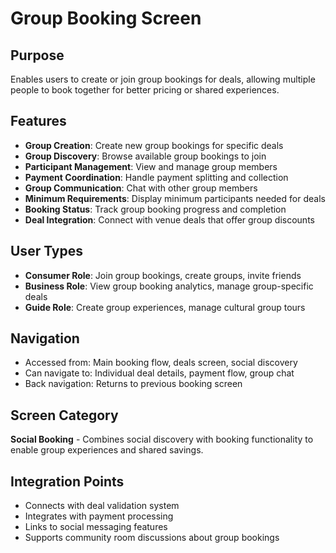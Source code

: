 # Group Booking Screen

## Purpose
Enables users to create or join group bookings for deals, allowing multiple people to book together for better pricing or shared experiences.

## Features
- **Group Creation**: Create new group bookings for specific deals
- **Group Discovery**: Browse available group bookings to join
- **Participant Management**: View and manage group members
- **Payment Coordination**: Handle payment splitting and collection
- **Group Communication**: Chat with other group members
- **Minimum Requirements**: Display minimum participants needed for deals
- **Booking Status**: Track group booking progress and completion
- **Deal Integration**: Connect with venue deals that offer group discounts

## User Types
- **Consumer Role**: Join group bookings, create groups, invite friends
- **Business Role**: View group booking analytics, manage group-specific deals
- **Guide Role**: Create group experiences, manage cultural group tours

## Navigation
- Accessed from: Main booking flow, deals screen, social discovery
- Can navigate to: Individual deal details, payment flow, group chat
- Back navigation: Returns to previous booking screen

## Screen Category
**Social Booking** - Combines social discovery with booking functionality to enable group experiences and shared savings.

## Integration Points
- Connects with deal validation system
- Integrates with payment processing
- Links to social messaging features
- Supports community room discussions about group bookings